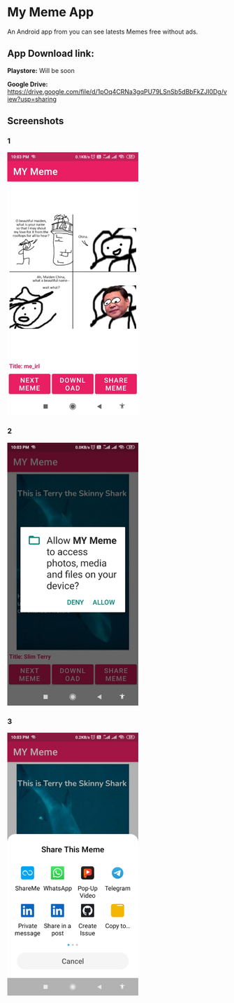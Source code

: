 
# My Meme App
An Android app from you can see  latests Memes free without ads.

## App Download link:
 **Playstore:** Will be soon
 
 **Google Drive:** https://drive.google.com/file/d/1pOq4CRNa3gqPU79LSnSb5dBbFkZJI0Dg/view?usp=sharing

## Screenshots

### 1

<img src="https://github.com/abhithory/MyMemeApp/blob/bb8b41d54f5587156eb08629861cf9547d20b570/screenshot/1%20(1).jpeg"  width="300" height="600" />

### 2

<img src="https://github.com/abhithory/MyMemeApp/blob/bb8b41d54f5587156eb08629861cf9547d20b570/screenshot/1%20(2).jpeg"  width="300" height="600" />

### 3

<img src="https://github.com/abhithory/MyMemeApp/blob/bb8b41d54f5587156eb08629861cf9547d20b570/screenshot/1%20(3).jpeg"  width="300" height="600" />


